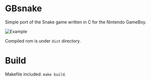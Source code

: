 # GBsnake

Simple port of the Snake game written in C for the Nintendo GameBoy.

![Example](http://brovador.github.io/GBsnake/Demo.gif)

Compiled rom is under ```dist``` directory.

# Build

Makefile included: ```make build```.
